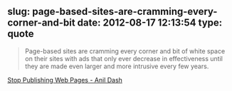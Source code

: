 slug: page-based-sites-are-cramming-every-corner-and-bit
date: 2012-08-17 12:13:54
type: quote
---

> Page-based sites are cramming every corner and bit of white space on their sites with ads that only ever decrease in effectiveness until they are made even larger and more intrusive every few years.

[Stop Publishing Web Pages - Anil Dash](http://dashes.com/anil/2012/08/stop-publishing-web-pages.html)
